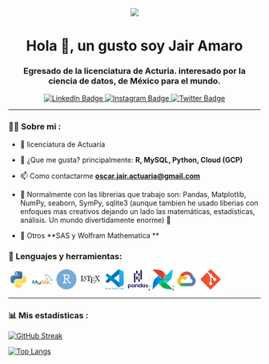 <div id = "header" align = "center">
    <img src = "https://media.giphy.com/media/9JeJyQu07mvhG2p87z/giphy.gif" width="100" />
    <h1 align = "center">Hola 👋, un gusto soy Jair Amaro</h1>
    <h3 align = "center">Egresado de la licenciatura de Acturia. interesado por la ciencia de datos, de México para el mundo. </h3>
</div>


<div id="badges" align="center">
    <a href="https://mx.linkedin.com" target="_blank">
        <img src="https://img.shields.io/badge/LinkedIn-0077B5?style=for-the-badge&logo=linkedin&logoColor=white"
            alt="LinkedIn Badge" />
    </a>
    <a href="https://www.instagram.com/shin_sheron" target="_blank">
        <img src="https://img.shields.io/badge/Instagram-E4405F?style=for-the-badge&logo=instagram&logoColor=white"
            alt="Instagram Badge" />
    </a>
    <a href="https://twitter.com/shin_sheron" target="_blank"> 
        <img src="https://img.shields.io/twitter/follow/shin_sheron?color=blue&logo=twitter&logoColor=blue&style=plastic"
            alt="Twitter Badge" />
    </a>
</div>


---

### 👨‍💻 Sobre mi :

- 📝 licenciatura de Actuaría 

- 💬 ¿Que me gusta? principalmente: **R, MySQL, Python, Cloud (GCP)**

- 📫 Como contactarme **oscar.jair.actuaria@gmail.com**

- 💫 Normalmente con las librerias que trabajo son: Pandas, Matplotlib, NumPy, seaborn, SymPy, sqlite3 (aunque tambien he usado liberias con enfoques mas creativos dejando un lado las matemáticas, estadísticas, análisis. Un mundo divertidamente enorme) 💫

- 🌱 Otros **SAS y Wolfram  Mathematica **



<div align="left">
    <h3>🔨 Lenguajes y herramientas:</h3>
    <div>
        <img src= "https://github.com/devicons/devicon/blob/master/icons/python/python-original.svg" title="Python" **alt="Python" width="40" height="40"/>&nbsp;
        <img src="https://github.com/devicons/devicon/blob/master/icons/mysql/mysql-original-wordmark.svg" title="MySQL"  alt="MySQL" width="40" height="40"/>&nbsp;
        <img src="https://github.com/devicons/devicon/blob/master/icons/rstudio/rstudio-original.svg" title="R studio"  alt="R studio" width="40" height="40"/>&nbsp;
        <img src="https://github.com/devicons/devicon/blob/master/icons/latex/latex-original.svg" title="LaTeX"  alt="LaTeX" width="40" height="40"/>&nbsp;
        <img src="https://github.com/devicons/devicon/blob/master/icons/vscode/vscode-original-wordmark.svg" title="VScode"  alt="VS code" width="40" height="40"/>&nbsp;
        <img src="https://github.com/devicons/devicon/blob/master/icons/pandas/pandas-original-wordmark.svg" title="Pandas" **alt="Pandas" width="40" height="40"/>;
        <img src="https://github.com/devicons/devicon/blob/master/icons/apacheairflow/apacheairflow-original.svg" title="apacheairflow" **alt="apacheairflow" width="40" height="40"/>;
        <img src= "https://github.com/devicons/devicon/blob/master/icons/googlecloud/googlecloud-original.svg" title="GoogleCloud" **alt="GoogleCloud" width="40" height="40"/>&nbsp;
        <img src= "https://github.com/devicons/devicon/blob/master/icons/git/git-original.svg" title="Git" **alt="Git" width="40" height="40"/>&nbsp;
      </div>
</div>




---

### 📊 Mis estadísticas :

[![GitHub Streak](http://github-readme-streak-stats.herokuapp.com?user=JairAmaro&theme=blueberry&border_radius=5&locale=es&mode=weekly)](https://git.io/streak-stats)


[![Top Langs](https://github-readme-stats.vercel.app/api/top-langs/?username=JairAmaro&theme=tokyonight)](https://github.com/anuraghazra/github-readme-stats)


